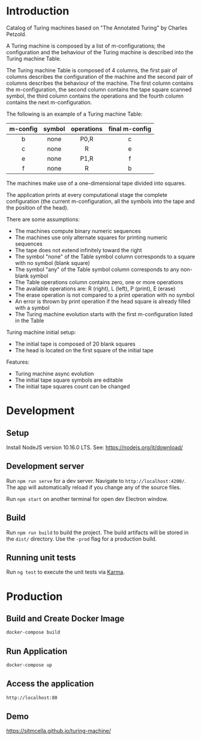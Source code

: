 # Introduction

Catalog of Turing machines based on "The Annotated Turing" by Charles Petzold.

A Turing machine is composed by a list of m-configurations; the configuration and the behaviour of the Turing machine is described into the Turing machine Table.

The Turing machine Table is composed of 4 columns, the first pair of columns describes the configuration of the machine and the second pair of columns describes the behaviour of the machine.
The first column contains the m-configuration, the second column contains the tape square scanned symbol, the third column contains the operations and the fourth column contains the next m-configuration.

The following is an example of a Turing machine Table:

| m-config | symbol | operations | final m-config |
| :------: | :------: | :------: | :------: |
| b | none | P0,R | c |
| c | none | R | e |
| e | none | P1,R | f |
| f | none | R | b |

The machines make use of a one-dimensional tape divided into squares.

The application prints at every computational stage the complete configuration (the current m-configuration, all the symbols into the tape and the position of the head).

There are some assumptions:
- The machines compute binary numeric sequences
- The machines use only alternate squares for printing numeric sequences
- The tape does not extend infinitely toward the right
- The symbol "none" of the Table symbol column corresponds to a square with no symbol (blank square)
- The symbol "any" of the Table symbol column corresponds to any non-blank symbol
- The Table operations column contains zero, one or more operations
- The available operations are: R (right), L (left), P (print), E (erase)
- The erase operation is not compared to a print operation with no symbol
- An error is thrown by print operation if the head square is already filled with a symbol
- The Turing machine evolution starts with the first m-configuration listed in the Table

Turing machine initial setup:
- The initial tape is composed of 20 blank squares
- The head is located on the first square of the initial tape

Features:
- Turing machine async evolution
- The initial tape square symbols are editable
- The initial tape squares count can be changed

# Development

## Setup

Install NodeJS version 10.16.0 LTS. See: https://nodejs.org/it/download/

## Development server

Run `npm run serve` for a dev server. Navigate to `http://localhost:4200/`.
The app will automatically reload if you change any of the source files.

Run `npm start` on another terminal for open dev Electron window.

## Build

Run `npm run build` to build the project. The build artifacts will be stored in the `dist/` directory. Use the `-prod` flag for a production build.

## Running unit tests
Run `ng test` to execute the unit tests via [Karma](https://karma-runner.github.io).

# Production

## Build and Create Docker Image

``` sh
docker-compose build
```

## Run Application

```sh
docker-compose up
```

## Access the application

```sh
http://localhost:80
```

## Demo
https://sitmcella.github.io/turing-machine/

